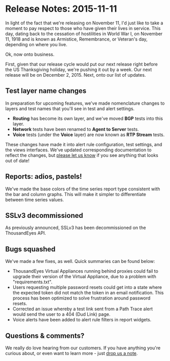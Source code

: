 # Release Notes: 2015-11-11

In light of the fact that we're releasing on November 11, I'd just like to take a moment to pay respect to those who have given their lives in service. This day, dating back to the cessation of hostilities in World War I, on November 11, 1918 and is known as Armistice, Remembrance, or Veteran's day, depending on where you live.

Ok, now onto business.

First, given that our release cycle would put our next release right before the US Thanksgiving holiday, we're pushing it out by a week. Our next release will be on December 2, 2015.  Next, onto our list of updates.

## Test layer name changes

In preparation for upcoming features, we've made nomenclature changes to layers and test names that you'll see in test and alert settings.

* **Routing** has become its own layer, and we've moved **BGP** tests into this layer.
* **Network** tests have been renamed to **Agent to Server** tests.
* **Voice** tests \(under the **Voice** layer\) are now known as **RTP Stream** tests.

These changes have made it into alert rule configuration, test settings, and the views interfaces.  We've updated corresponding documentation to reflect the changes, but [please let us know](mailto:support@thousandeyes.com?subject=You+missed+an+article) if you see anything that looks out of date!

## Reports: adios, pastels!

We've made the base colors of the time series report type consistent with the bar and column graphs. This will make it simpler to differentiate between time series values.

## SSLv3 decommissioned

As previously announced, SSLv3 has been decommissioned on the ThousandEyes API.

## Bugs squashed

We've made a few fixes, as well.  Quick summaries can be found below:

* ThousandEyes Virtual Appliances running behind proxies could fail to upgrade their version of the Virtual Appliance, due to a problem with "requirements.txt".
* Users requesting multiple password resets could get into a state where the expected token did not match the token in an email notification.  This process has been optimized to solve frustration around password resets.
* Corrected an issue whereby a test link sent from a Path Trace alert would send the user to a 404 \(Dud Link\) page.
* Voice alerts have been added to alert rule filters in report widgets.

## Questions & comments?

 We really do love hearing from our customers.  If you have anything you're curious about, or even want to learn more - just [drop us a note](mailto:support@thousandeyes.com?subject=2015-11-11+Release+Update).

